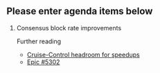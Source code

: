 ## Please enter agenda items below

1. Consensus block rate improvements

   Further reading
    * [Cruise-Control headroom for speedups](https://www.notion.so/dapperlabs/Cruise-Control-headroom-for-speedups-56768a92b66745f1af3e4d15b2b6e8ae?pvs=4)
    * [Epic #5302](https://github.com/onflow/flow-go/issues/5302)
